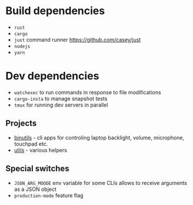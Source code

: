 # Build dependencies
* `rust`
* `cargo`
* `just` command runner https://github.com/casey/just
* `nodejs`
* `yarn`

# Dev dependencies
* `watchexec` to run commands in response to file modifications
* `cargo-insta` to manage snapshot tests
* `tmux` for running dev servers in parallel

## Projects
* [binutils](binutils) - cli apps for controling laptop backlight, volume, microphone, touchpad etc.
* [utils](rs-utils) - various helpers

## Special switches
* `JSON_ARG_MOODE` env variable for some CLIs allows to receive arguments as a JSON object
* `production-mode` feature flag